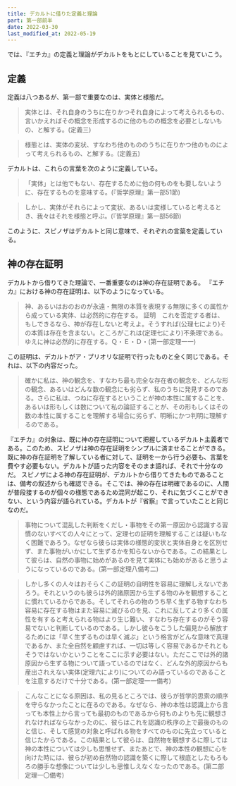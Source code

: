 ```yaml
---
title: デカルトに借りた定義と理論
part: 第一部前半
date: 2022-03-30
last_modified_at: 2022-05-19
---
```

では、『エチカ』の定義と理論がデカルトをもとにしていることを見ていこう。

## 定義

定義は八つあるが、第一部で重要なのは、実体と様態だ。

>実体とは、それ自身のうちに在りかつそれ自身によって考えられるもの、言いかえればその概念を形成するのに他のものの概念を必要としないもの、と解する。(定義三)

>様態とは、実体の変状、すなわち他のもののうちに在りかつ他のものによって考えられるもの、と解する。(定義五)

デカルトは、これらの言葉を次のように定義している。

>「実体」とは他でもない、存在するために他の何ものをも要しないように、存在するものを意味する。(『哲学原理』第一部51節)

>しかし、実体がそれらによって変状、あるいは変様していると考えるとき、我々はそれを様態と呼ぶ。(『哲学原理』第一部56節)

このように、スピノザはデカルトと同じ意味で、それぞれの言葉を定義している。

## 神の存在証明

デカルトから借りてきた理論で、一番重要なのは神の存在証明である。
『エチカ』における神の存在証明は、以下のようになっている。

>神、あるいはおのおのが永遠・無限の本質を表現する無限に多くの属性から成っている実体、は必然的に存在する。
>証明　これを否定する者は、もしできるなら、神が存在しないと考えよ。そうすれば(公理七により)その本質は存在を含まない。ところがこれは(定理七により)不条理である。ゆえに神は必然的に存在する。Ｑ・Ｅ・Ｄ・(第一部定理一一)

この証明は、デカルトがア・プリオリな証明で行ったものと全く同じである。それは、以下の内容だった。

>確かに私は、神の観念を、すなわち最も完全な存在者の観念を、どんな形の観念、あるいはどんな数の観念にも劣らず、私のうちに発見するのである。さらに私は、つねに存在するということが神の本性に属することを、あるいは形もしくは数について私の論証することが、その形もしくはその数の本性に属することを理解する場合に劣らず、明晰にかつ判明に理解するのである。

『エチカ』の対象は、既に神の存在証明について把握しているデカルト主義者である。このため、スピノザは神の存在証明をシンプルに済ませることができる。既に神の存在証明を了解している者に対して、証明を一から行う必要も、言葉を費やす必要もない。デカルトが語った内容をそのまま語れば、それで十分なのだ。
スピノザによる神の存在証明が、デカルトから借りてきたものであることは、備考の叙述からも確認できる。そこでは、神の存在は明確であるのに、人間が普段接するのが個々の様態であるため混同が起こり、それに気づくことができない、という内容が語られている。デカルトが『省察』で言っていたことと同じなのだ。

>事物について混乱した判断をくだし・事物をその第一原因から認識する習慣のないすべての人々にとって、定理七の証明を理解することは疑いもなく困難であろう。なぜなら彼らは実体の様態的変状と実体自身とを区別せず、また事物がいかにして生ずるかを知らないからである。この結果として彼らは、自然の事物に始めがあるのを見て実体にも始めがあると思うようになっているのである。(第一部定理八備考二)

>しかし多くの人々はおそらくこの証明の自明性を容易に理解しえないであろう。それというのも彼らは外的諸原因から生ずる物のみを観想することに慣れているからである。そしてそれらの物のうち早く生ずる物すなわち容易に存在する物はまた容易に滅びるのを見、これに反してより多くの属性を有すると考えられる物はより生じ難い、すなわち存在するのがそう容易でないと判断しているのである。しかし彼らをこうした偏見から解放するためには「早く生ずるものは早く滅ぶ」という格言がどんな意味で真理であるか、また全自然を顧慮すれば、一切は等しく容易であるかそれともそうではないかということをここに示す必要はない。ただここでは外的諸原因から生ずる物について語っているのではなく、どんな外的原因からも産出されえない実体(定理六により)についてのみ語っているのであることを注意するだけで十分である。(第一部定理一一備考)

>こんなことになる原因は、私の見るところでは、彼らが哲学的思索の順序を守らなかったことに在るのである。なぜなら、神の本性は認識上から言っても本性上から言っても最初のものであるから何ものよりも先に観想されなければならなかったのに、彼らはこれを認識の秩序の上で最後のものと信じ、そして感覚の対象と呼ばれる物をすべてのものに先立っていると信じたからである。この結果として彼らは、自然物を観想するに際しては神の本性については少しも思惟せず、またあとで、神の本性の観想に心を向けた時には、彼らが初め自然物の認識を築くに際して根底としたもろもろの勝手な想像については少しも思惟しえなくなったのである。(第二部定理一〇備考)
